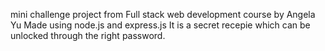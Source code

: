 mini challenge project from Full stack web development course by Angela Yu 
Made using node.js and express.js
It is a secret recepie which can be unlocked through  the right password.
